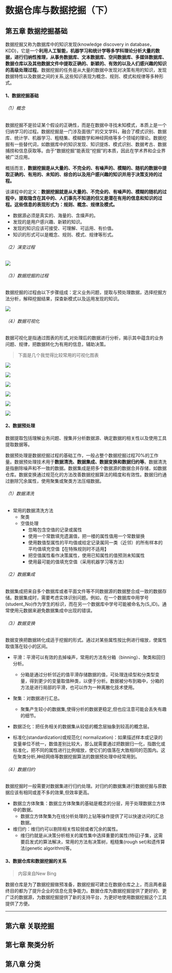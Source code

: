 # 数据仓库与数据挖掘（下）



## 第五章 数据挖掘基础

数据挖掘又称为数据库中的知识发现(knowledge discovery in database，KDD)，它是一个**利用人工智能，机器学习和统计学等多学科理论分析大量的数据，进行归纳性推理，从事务数据库、文本数据库、空间数据库、多媒体数据库、数据仓库以及其他数据文件中提取正确的、新颖的、有效的以及人们感兴趣的知识的高级处理过程**。数据挖掘的任务是从大量的数据中发现对决策有用的知识，发现数据特性以及数据之间的关系,这些知识表现为概念、规则、模式和规律等多种形式。

#### 1、数据挖掘基础

###### （1）概念

数据挖掘不是验证某个假设的正确性，而是在数据中寻找未知模式，本质上是一个归纳学习的过程。数据挖掘是一门涉及面很广的交叉学科，融合了模式识别、数据库、统计学、机器学习、粗糙集、模糊数学和神经网络等多个领域的理论。数据挖掘有一些替代词，如数据库中的知识发现、知识提炼、模式识别、数据考古、数据捕捞和信息获取等。由于“数据挖掘”能表现“挖掘”的本质，因此在学术界和企业界被广泛应用。

概括而言，**数据挖掘是从大量的、不完全的、有噪声的、模糊的、随机的数据中提取正确的、有用的、未知的、综合的以及用户感兴趣的知识并用于决策支持的过程。**

该课程中的定义：**数据挖掘就是从大量的、不完全的、有噪声的、模糊的随机的过程中，提取隐含在其中的、人们事先不知道的但又是潜在有用的信息和知识的过程。这些信息的表现形式为：规则、概念、规律及模式。**

- 数据源必须是真实的、海量的、含燥声的。
- 发现的是用户感兴趣、新颖的知识。
- 发现的知识应该可接受、可理解、可运用、有价值。
- 知识的形式可以是概念、规则、模式、规律等形式。

###### （2）演变过程

![](img/5.1.png)

###### （3）数据挖掘的过程

数据挖掘的过程由以下步骤组成：定义业务问题，提取与预处理数据，选择挖掘方法分析，解释挖掘结果，探查新模式以及运用发现的知识。

![](img/5.2.png)

###### （4）数据可视化

数据可视化是指通过图表的形式,对处理后的数据进行分析，揭示其中蕴含的业务问题、规律，把数据转化为有用的信息，辅助决策。

> 下面是几个我觉得比较常用的可视化图表

![](img/5.3.png)

![](img/5.4.png)

![](img/5.5.png)

![](img/5.6.png)

![](img/5.7.png)

![](img/5.8.png)



#### 2、数据预处理

数据提取包括理解业务问题、搜集并分析数据源、确定数据的相关性以及使用工具提取数据等。

数据预处理是数据挖掘过程的基础工作，一般占整个数据挖掘过程70%的工作量。数据预处理技术用于**数据清洗、数据集成、数据变换和数据归约等**。数据清洗是指删除噪声和不一致的数据。数据集成是把多个数据源的数据合并存储，如数据仓库。数据变换通过规范化的方法改善数据挖掘算法的精度和有效性。数据归约通过删除冗余属性，使用聚集或聚类方法压缩数据。



###### （1）数据清洗

- 常用的数据清洗方法
  - 聚类
  - 空值处理
    - 忽略包含空值的记录或属性
    - 使用一个常数填充遗漏值，把一楼的属性值用一个常数替换
    - 使用数值型属性的平均值或给定记录属同一类（近邻）的所有样本的平均值填充空值【在特殊规则时不适用】
    - 把空值属性看作决策属性，使用已知属性的值预测未知属性
    - 使用最可能的值填充空值（采用机器学习等方法）

###### （2）数据集成

数据集成把来自多个数据库或者平面文件等不同数据源的数据整合成一致的数据存储。数据集成时，需要考虑实体识别问题。例如，在一个数据库中用学号(student_No)作为学生的标识，而在另一个数据库中学号可能被命名为(S_ID)。通常使用元数据来避免数据集成中出现的错误。

###### （3）数据变换

数据变换把数据转化成适于挖掘的形式。通过对某些属性按比例进行缩放，使属性取值落在较小的区间。

- 平滑：平滑可以有效的去掉噪声，常用的方法有分箱（binning）、聚类和回归分析。
  - 分箱是通过分析邻近的值平滑存储数据的值，可处理连续型和分类型变量，得到更少的变量取值种类，以便于分析。数据被分布到箱中，分箱的方法是进行局部的平滑，也可以作为一种离散化技术使用。

- 聚集：对数据进行汇总。

  - 聚集产生较小的数据集,使得分析的数据更稳定,但也应注意可能会丢失有趣的细节。

- 数据泛化：把任务相关的数据集从较低的概念层抽象到较高的概念层。
- 标准化(standardization)或规范化( normalization)：如果描述样本或记录的变量单位不统一，数值差别比较大，那么就需要通过把数据归一化，指数化或标准化，把不同的属性进行比例缩放，使它们的值落在大致相同的范围内。这在聚类分析,神经网络等数据挖掘算法的数据预处理中经常用到。

###### （4）数据归约

数据挖掘时一般需要对数据集进行归约处理。对归约的数据集进行数据挖掘与原数据应该有相同或差不多的效果,但效率更高。

- 数据立方体聚集：数据立方体聚集的基础是概念的分层，用于处理数据立方体中的数据。
  - 数据立方体聚集为在线分析处理的上钻等操作提供了可以快速访问的汇总数据。
- 维归约：维归约可以剔除相关性较弱或者冗余的属性。
  - 维归约就是从决策分析相关的属性集中选择重要的属性(特征)子集，这需要启发式的算法解决，常用的方法有决策树，粗糙集(rough set)和遗传算法(genetic algorithm)等。



#### 3、数据仓库和数据挖掘的关系

> 内容来自New Bing

数据仓库是为了数据挖掘做预准备，数据挖掘可建立在数据仓库之上，而且两者最终目的都为了提升企业的信息化竞争能力。数据仓库为数据挖掘提供了更好的、更广泛的数据源，为数据挖掘提供了新的支持平台，为更好地使用数据挖掘这个工具提供了方便。

------



## 第六章 关联挖掘



## 第七章 聚类分析



## 第八章 分类

